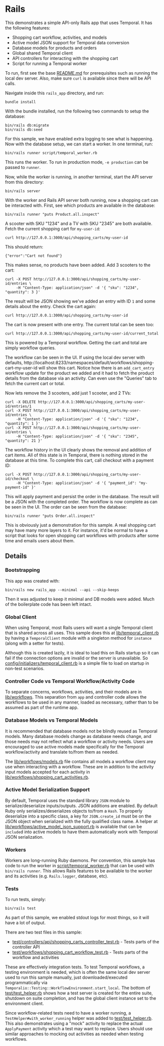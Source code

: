# Rails

This demonstrates a simple API-only Rails app that uses Temporal. It has the following features:

* Shopping cart workflow, activities, and models
* Active model JSON support for Temporal data conversion
* Database models for products and orders
* Global shared Temporal client
* API controllers for interacting with the shopping cart
* Script for running a Temporal worker

To run, first see the base [README.md](../README.md) for prerequisites such as running the local dev server. Also, make
sure `curl` is available since there will be API calls.

Navigate inside this `rails_app` directory, and run:

    bundle install

With the bundle installed, run the following two commands to setup the database:

    bin/rails db:migrate
    bin/rails db:seed

For this sample, we have enabled extra logging to see what is happening. Now with the database setup, we can start a
worker. In one terminal, run:

    bin/rails runner script/temporal_worker.rb

This runs the worker. To run in production mode, `-e production` can be passed to `runner`.

Now, while the worker is running, in another terminal, start the API server from this directory:

    bin/rails server

With the worker and Rails API server both running, now a shopping cart can be interacted with. First, see which products
are available in the database:

    bin/rails runner "puts Product.all.inspect"

A scooter with SKU "1234" and a TV with SKU "2345" are both available. Fetch the current shopping cart for `my-user-id`:

    curl http://127.0.0.1:3000/api/shopping_carts/my-user-id

This should return:

    {"error":"Cart not found"}

This makes sense, no products have been added. Add 3 scooters to the cart:

    curl -X POST http://127.0.0.1:3000/api/shopping_carts/my-user-id/entries \
         -H "Content-Type: application/json" -d '{ "sku": "1234", "quantity": 3 }'

The result will be JSON showing we've added an entry with ID `1` and some details about the entry. Check the cart again:

    curl http://127.0.0.1:3000/api/shopping_carts/my-user-id

The cart is now present with one entry. The current total can be seen too:

    curl http://127.0.0.1:3000/api/shopping_carts/my-user-id/current_total

This is powered by a Temporal workflow. Getting the cart and total are simply workflow queries.

The workflow can be seen in the UI. If using the local dev server with defaults,
http://localhost:8233/namespaces/default/workflows/shopping-cart-my-user-id will show this cart. Notice how there is an
`add_cart_entry` workflow update for the product we added and it had to fetch the product details from the database via
an activity. Can even use the "Queries" tab to fetch the current cart or total.

Now lets remove the 3 scooters, add just 1 scooter, and 2 TVs:

    curl -X DELETE http://127.0.0.1:3000/api/shopping_carts/my-user-id/entries/1
    curl -X POST http://127.0.0.1:3000/api/shopping_carts/my-user-id/entries \
         -H "Content-Type: application/json" -d '{ "sku": "1234", "quantity": 1 }'
    curl -X POST http://127.0.0.1:3000/api/shopping_carts/my-user-id/entries \
         -H "Content-Type: application/json" -d '{ "sku": "2345", "quantity": 21 }'

The workflow history in the UI clearly shows the removal and addition of cart items. All of this state is in Temporal,
there is nothing stored in the database at this time. To complete this cart, call checkout with a payment ID:

    curl -X POST http://127.0.0.1:3000/api/shopping_carts/my-user-id/checkout \
         -H "Content-Type: application/json" -d '{ "payment_id": "my-payment-id" }'

This will apply payment and persist the order in the database. The result will be a JSON with the completed order. The
workflow is now complete as can be seen in the UI. The order can be seen from the database:

    bin/rails runner "puts Order.all.inspect"

This is obviously just a demonstration for this sample. A real shopping cart may have many more layers to it. For
instance, it'd be normal to have a script that looks for open shopping cart workflows with products after some time and
emails users about them.

## Details

### Bootstrapping

This app was created with:

    bin/rails new rails_app --minimal --api --skip-keeps

Then it was adjusted to keep it minimal and DB models were added. Much of the boilerplate code has been left intact.

### Global Client

When using Temporal, most Rails users will want a single Temporal client that is shared across all uses. This sample
does this at [lib/temporal_client.rb](lib/temporal_client.rb) by having a `TemporalClient` module with a singleton
method for `instance` (along with a setter for tests).

Although this is created lazily, it is ideal to load this on Rails startup so it can fail if the connection options are
invalid or the server is unavailable. So
[config/initializers/temporal_client.rb](config/initializers/temporal_client.rb) is a simple file to load on startup in
non-test scenarios.

### Controller Code vs Temporal Workflow/Activity Code

To separate concerns, workflows, activities, and their models are in [lib/workflows](lib/workflows). This separation
from `app` and controller code allows the workflows to be used in any manner, loaded as necessary, rather than to be
assumed as part of the runtime app.

### Database Models vs Temporal Models

It is recommended that database models not be blindly reused as Temporal models. Many database models change as database
needs change, and those needs may not reflect what a workflow or activity needs. Users are encouraged to use active
models made specifically for the Temporal workflow/activity and translate to/from them as needed.

The [lib/workflows/models.rb](lib/workflows/models.rb) file contains all models a workflow client may use when
interacting with a workflow. These are in addition to the activity input models accepted for each activity in
[lib/workflows/shopping_cart_activities.rb](lib/workflows/shopping_cart_activities.rb).

### Active Model Serialization Support

By default, Temporal uses the standard library `JSON` module to serialize/deserialize inputs/outputs. JSON additions are
enabled. By default Ruby only serializes/deserializes objects to/from a `Hash`. To properly deserialize into a specific
class, a key for `JSON.create_id` must be on the JSON object when serialized with the fully qualified class name. A
helper at [lib/workflows/active_model_json_support.rb](lib/workflows/active_model_json_support.rb) is available that can
be `include`d into active models to have them automatically work with Temporal JSON serialization.

### Workers

Workers are long-running Ruby daemons. Per convention, this sample has code to run the worker in
[script/temporal_worker.rb](script/temporal_worker.rb) that can be used with `bin/rails runner`. This allows Rails
features to be available to the worker and its activities (e.g. `Rails.logger`, database, etc).

### Tests

To run tests, simply:

    bin/rails test

As part of this sample, we enabled stdout logs for most things, so it will have a lot of output.

There are two test files in this sample:

* [test/controllers/api/shopping_carts_controller_test.rb](test/controllers/api/shopping_carts_controller_test.rb) -
  Tests parts of the controller API
* [test/workflows/shopping_cart_workflow_test.rb](test/workflows/shopping_cart_workflow_test.rb) - Tests parts of the
  workflow and activities

These are effectively integration tests. To test Temporal workflows, a testing environment is needed, which is often the
same local dev server used to run this sample manually, just downloaded/executed programmatically via
`Temporalio::Testing::WorkflowEnvironment.start_local`. The bottom of [test/test_helper.rb](test/test_helper.rb) shows
how a test server is created for the entire suite, shutdown on suite completion, and has the global client instance set
to the environment client.

Since workflow-related tests need to have a worker running, a `TestHelper#with_worker_running` helper was added to
[test/test_helper.rb](test/test_helper.rb). This also demonstrates using a "mock" activity to replace the actual
`ApplyPayment` activity which a test may want to replace. Users should use similar approaches to mocking out activities
as needed when testing workflows.